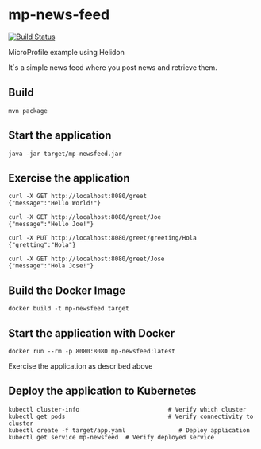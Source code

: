 
# mp-news-feed

[![Build Status](https://travis-ci.org/joaojunceira/mp-news-feed.svg?branch=master)](https://travis-ci.org/joaojunceira/mp-news-feed)

MicroProfile example using Helidon

It´s a simple news feed where you post news and retrieve them.

## Build

```
mvn package
```

## Start the application

```
java -jar target/mp-newsfeed.jar
```

## Exercise the application

```
curl -X GET http://localhost:8080/greet
{"message":"Hello World!"}

curl -X GET http://localhost:8080/greet/Joe
{"message":"Hello Joe!"}

curl -X PUT http://localhost:8080/greet/greeting/Hola
{"gretting":"Hola"}

curl -X GET http://localhost:8080/greet/Jose
{"message":"Hola Jose!"}
```

## Build the Docker Image

```
docker build -t mp-newsfeed target
```

## Start the application with Docker

```
docker run --rm -p 8080:8080 mp-newsfeed:latest
```

Exercise the application as described above

## Deploy the application to Kubernetes

```
kubectl cluster-info                         # Verify which cluster
kubectl get pods                             # Verify connectivity to cluster
kubectl create -f target/app.yaml               # Deploy application
kubectl get service mp-newsfeed  # Verify deployed service
```
